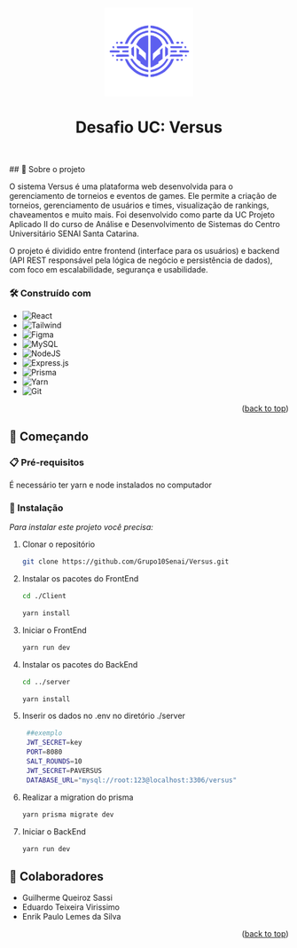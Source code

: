 <a id="readme-top"></a>
 <br /> <div align="center">   <img src="/client/src/assets/logo.svg" align="center" height="160"/>
 <h1 align="center">Desafio UC: Versus</h1><br /> </p> </div> <!-- ABOUT THE PROJECT -->
## 📌 Sobre o projeto

O sistema Versus é uma plataforma web desenvolvida para o gerenciamento de torneios e eventos de games. Ele permite a criação de torneios, gerenciamento de usuários e times, visualização de rankings, chaveamentos e muito mais. Foi desenvolvido como parte da UC Projeto Aplicado II do curso de Análise e Desenvolvimento de Sistemas do Centro Universitário SENAI Santa Catarina.

O projeto é dividido entre frontend (interface para os usuários) e backend (API REST responsável pela lógica de negócio e persistência de dados), com foco em escalabilidade, segurança e usabilidade.

###  🛠️ Construído com


* ![React](https://img.shields.io/badge/react-%2320232a.svg?style=for-the-badge&logo=react&logoColor=%2361DAFB)
* ![Tailwind](https://img.shields.io/badge/TailwindCSS-38B2AC?style=for-the-badge&logo=tailwind-css&logoColor=white)
* ![Figma](https://img.shields.io/badge/figma-%23F24E1E.svg?style=for-the-badge&logo=figma&logoColor=white)
* ![MySQL](https://img.shields.io/badge/mysql-4479A1.svg?style=for-the-badge&logo=mysql&logoColor=white)
* ![NodeJS](https://img.shields.io/badge/node.js-6DA55F?style=for-the-badge&logo=node.js&logoColor=white)
* ![Express.js](https://img.shields.io/badge/express.js-%23404d59.svg?style=for-the-badge&logo=express&logoColor=%2361DAFB)
* ![Prisma](https://img.shields.io/badge/Prisma-2D3748?style=for-the-badge&logo=prisma&logoColor=white)
* ![Yarn](https://img.shields.io/badge/Yarn-2C8EBB?style=for-the-badge&logo=yarn&logoColor=white)
* ![Git](https://img.shields.io/badge/GIT-E44C30?style=for-the-badge&logo=git&logoColor=white)
<p align="right">(<a href="#readme-top">back to top</a>)</p>



<!-- GETTING STARTED -->
## 🚀 Começando

### 📋 Pré-requisitos

  É necessário ter yarn e node instalados no computador

### 🔧 Instalação

_Para instalar este projeto você precisa:_

1. Clonar o repositório
   ```sh
   git clone https://github.com/Grupo10Senai/Versus.git
   ```
2. Instalar os pacotes do FrontEnd
   ```sh
   cd ./Client 
   ```
   ```sh
   yarn install
   ```
3. Iniciar o FrontEnd
   ```sh
   yarn run dev 
   ```
4. Instalar os pacotes do BackEnd
   ```sh
   cd ../server 
   ```
   ```sh
   yarn install
   ```
5. Inserir os dados no .env no diretório ./server
   ```sh
    ##exemplo
    JWT_SECRET=key
    PORT=8080
    SALT_ROUNDS=10
    JWT_SECRET=PAVERSUS
    DATABASE_URL="mysql://root:123@localhost:3306/versus"
   ```
6. Realizar a migration do prisma
   ```sh
   yarn prisma migrate dev
   ```
7. Iniciar o BackEnd
   ```sh
   yarn run dev 
   ```
## 💬 Colaboradores


* Guilherme Queiroz Sassi
* Eduardo Teixeira Virissimo
* Enrik Paulo Lemes da Silva



<p align="right">(<a href="#readme-top">back to top</a>)</p>

